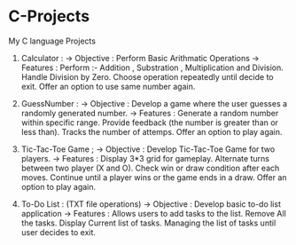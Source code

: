 # C-Projects
My C language Projects



1. Calculator :
-> Objective : Perform Basic Arithmatic Operations
-> Features :
   Perform :- Addition , Substration , Multiplication and Division.
   Handle Division by Zero.
   Choose operation repeatedly until decide to exit.
   Offer an option to use same number again.



2. GuessNumber :
-> Objective : Develop a game where the user guesses a randomly generated number.
-> Features :
   Generate a random number within specific range.
   Provide feedback (the number is greater than or less than).
   Tracks the number of attemps.
   Offer an option to play again.



3. Tic-Tac-Toe Game ;
-> Objective : Develop Tic-Tac-Toe Game for two players.
-> Features :
   Display 3*3 grid for gameplay.
   Alternate turns between two player (X and O).
   Check win or draw condition after each moves.
   Continue until a player wins or the game ends in a draw.
   Offer an option to play again.



4. To-Do List : (TXT file operations)
-> Objective : Develop basic to-do list application
-> Features :
   Allows users to add tasks to the list.
   Remove All the tasks.
   Display Current list of tasks.
   Managing the list of tasks until user decides to exit.
